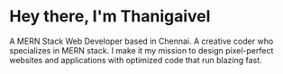 <h1>Hey there, I'm Thanigaivel</h1>

A MERN Stack Web Developer based in Chennai. A creative coder who specializes in MERN stack. I make it my mission to design pixel-perfect websites and applications with optimized code that run blazing fast.
